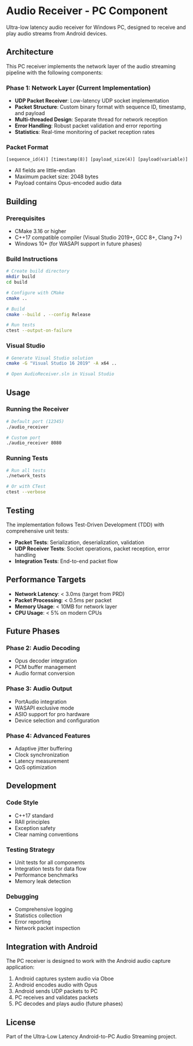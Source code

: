 # Audio Receiver - PC Component

Ultra-low latency audio receiver for Windows PC, designed to receive and play audio streams from Android devices.

## Architecture

This PC receiver implements the network layer of the audio streaming pipeline with the following components:

### Phase 1: Network Layer (Current Implementation)
- **UDP Packet Receiver**: Low-latency UDP socket implementation
- **Packet Structure**: Custom binary format with sequence ID, timestamp, and payload
- **Multi-threaded Design**: Separate thread for network reception
- **Error Handling**: Robust packet validation and error reporting
- **Statistics**: Real-time monitoring of packet reception rates

### Packet Format
```
[sequence_id(4)] [timestamp(8)] [payload_size(4)] [payload(variable)]
```
- All fields are little-endian
- Maximum packet size: 2048 bytes
- Payload contains Opus-encoded audio data

## Building

### Prerequisites
- CMake 3.16 or higher
- C++17 compatible compiler (Visual Studio 2019+, GCC 8+, Clang 7+)
- Windows 10+ (for WASAPI support in future phases)

### Build Instructions

```bash
# Create build directory
mkdir build
cd build

# Configure with CMake
cmake ..

# Build
cmake --build . --config Release

# Run tests
ctest --output-on-failure
```

### Visual Studio
```bash
# Generate Visual Studio solution
cmake -G "Visual Studio 16 2019" -A x64 ..

# Open AudioReceiver.sln in Visual Studio
```

## Usage

### Running the Receiver
```bash
# Default port (12345)
./audio_receiver

# Custom port
./audio_receiver 8080
```

### Running Tests
```bash
# Run all tests
./network_tests

# Or with CTest
ctest --verbose
```

## Testing

The implementation follows Test-Driven Development (TDD) with comprehensive unit tests:

- **Packet Tests**: Serialization, deserialization, validation
- **UDP Receiver Tests**: Socket operations, packet reception, error handling
- **Integration Tests**: End-to-end packet flow

## Performance Targets

- **Network Latency**: < 3.0ms (target from PRD)
- **Packet Processing**: < 0.5ms per packet
- **Memory Usage**: < 10MB for network layer
- **CPU Usage**: < 5% on modern CPUs

## Future Phases

### Phase 2: Audio Decoding
- Opus decoder integration
- PCM buffer management
- Audio format conversion

### Phase 3: Audio Output
- PortAudio integration
- WASAPI exclusive mode
- ASIO support for pro hardware
- Device selection and configuration

### Phase 4: Advanced Features
- Adaptive jitter buffering
- Clock synchronization
- Latency measurement
- QoS optimization

## Development

### Code Style
- C++17 standard
- RAII principles
- Exception safety
- Clear naming conventions

### Testing Strategy
- Unit tests for all components
- Integration tests for data flow
- Performance benchmarks
- Memory leak detection

### Debugging
- Comprehensive logging
- Statistics collection
- Error reporting
- Network packet inspection

## Integration with Android

The PC receiver is designed to work with the Android audio capture application:

1. Android captures system audio via Oboe
2. Android encodes audio with Opus
3. Android sends UDP packets to PC
4. PC receives and validates packets
5. PC decodes and plays audio (future phases)

## License

Part of the Ultra-Low Latency Android-to-PC Audio Streaming project.